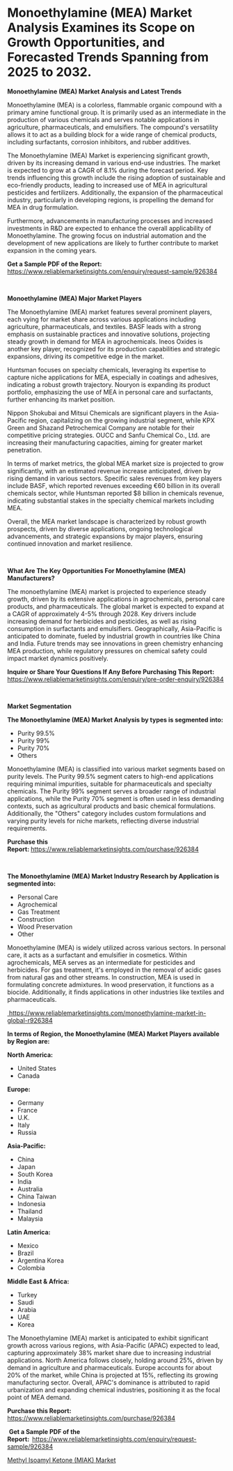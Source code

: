 <p><h1>Monoethylamine (MEA) Market Analysis Examines its Scope on Growth Opportunities, and Forecasted Trends Spanning from 2025 to 2032.</h1></p><p><strong>Monoethylamine (MEA) Market Analysis and Latest Trends</strong></p>
<p><p>Monoethylamine (MEA) is a colorless, flammable organic compound with a primary amine functional group. It is primarily used as an intermediate in the production of various chemicals and serves notable applications in agriculture, pharmaceuticals, and emulsifiers. The compound's versatility allows it to act as a building block for a wide range of chemical products, including surfactants, corrosion inhibitors, and rubber additives.</p><p>The Monoethylamine (MEA) Market is experiencing significant growth, driven by its increasing demand in various end-use industries. The market is expected to grow at a CAGR of 8.1% during the forecast period. Key trends influencing this growth include the rising adoption of sustainable and eco-friendly products, leading to increased use of MEA in agricultural pesticides and fertilizers. Additionally, the expansion of the pharmaceutical industry, particularly in developing regions, is propelling the demand for MEA in drug formulation.</p><p>Furthermore, advancements in manufacturing processes and increased investments in R&D are expected to enhance the overall applicability of Monoethylamine. The growing focus on industrial automation and the development of new applications are likely to further contribute to market expansion in the coming years.</p></p>
<p><strong>Get a Sample PDF of the Report:&nbsp;</strong> <a href="https://www.reliablemarketinsights.com/enquiry/request-sample/926384?utm_campaign=2197&utm_medium=2&utm_source=Github&utm_content=ia&utm_term=24032025&utm_id=monoethylamine-mea">https://www.reliablemarketinsights.com/enquiry/request-sample/926384</a></p>
<p>&nbsp;</p>
<p><strong>Monoethylamine (MEA) Major Market Players</strong></p>
<p><p>The Monoethylamine (MEA) market features several prominent players, each vying for market share across various applications including agriculture, pharmaceuticals, and textiles. BASF leads with a strong emphasis on sustainable practices and innovative solutions, projecting steady growth in demand for MEA in agrochemicals. Ineos Oxides is another key player, recognized for its production capabilities and strategic expansions, driving its competitive edge in the market.</p><p>Huntsman focuses on specialty chemicals, leveraging its expertise to capture niche applications for MEA, especially in coatings and adhesives, indicating a robust growth trajectory. Nouryon is expanding its product portfolio, emphasizing the use of MEA in personal care and surfactants, further enhancing its market position.</p><p>Nippon Shokubai and Mitsui Chemicals are significant players in the Asia-Pacific region, capitalizing on the growing industrial segment, while KPX Green and Shazand Petrochemical Company are notable for their competitive pricing strategies. OUCC and Sanfu Chemical Co., Ltd. are increasing their manufacturing capacities, aiming for greater market penetration.</p><p>In terms of market metrics, the global MEA market size is projected to grow significantly, with an estimated revenue increase anticipated, driven by rising demand in various sectors. Specific sales revenues from key players include BASF, which reported revenues exceeding €60 billion in its overall chemicals sector, while Huntsman reported $8 billion in chemicals revenue, indicating substantial stakes in the specialty chemical markets including MEA.</p><p>Overall, the MEA market landscape is characterized by robust growth prospects, driven by diverse applications, ongoing technological advancements, and strategic expansions by major players, ensuring continued innovation and market resilience.</p></p>
<p>&nbsp;</p>
<p><strong>What Are The Key Opportunities For Monoethylamine (MEA) Manufacturers?</strong></p>
<p><p>The monoethylamine (MEA) market is projected to experience steady growth, driven by its extensive applications in agrochemicals, personal care products, and pharmaceuticals. The global market is expected to expand at a CAGR of approximately 4-5% through 2028. Key drivers include increasing demand for herbicides and pesticides, as well as rising consumption in surfactants and emulsifiers. Geographically, Asia-Pacific is anticipated to dominate, fueled by industrial growth in countries like China and India. Future trends may see innovations in green chemistry enhancing MEA production, while regulatory pressures on chemical safety could impact market dynamics positively.</p></p>
<p><strong>Inquire or Share Your Questions If Any Before Purchasing This Report:</strong> <a href="https://www.reliablemarketinsights.com/enquiry/pre-order-enquiry/926384?utm_campaign=2197&utm_medium=2&utm_source=Github&utm_content=ia&utm_term=24032025&utm_id=monoethylamine-mea">https://www.reliablemarketinsights.com/enquiry/pre-order-enquiry/926384</a></p>
<p>&nbsp;</p>
<p><strong>Market Segmentation</strong></p>
<p><strong>The Monoethylamine (MEA) Market Analysis by types is segmented into:</strong></p>
<p><ul><li>Purity 99.5%</li><li>Purity 99%</li><li>Purity 70%</li><li>Others</li></ul></p>
<p><p>Monoethylamine (MEA) is classified into various market segments based on purity levels. The Purity 99.5% segment caters to high-end applications requiring minimal impurities, suitable for pharmaceuticals and specialty chemicals. The Purity 99% segment serves a broader range of industrial applications, while the Purity 70% segment is often used in less demanding contexts, such as agricultural products and basic chemical formulations. Additionally, the "Others" category includes custom formulations and varying purity levels for niche markets, reflecting diverse industrial requirements.</p></p>
<p><strong>Purchase this Report:&nbsp;</strong><a href="https://www.reliablemarketinsights.com/purchase/926384?utm_campaign=2197&utm_medium=2&utm_source=Github&utm_content=ia&utm_term=24032025&utm_id=monoethylamine-mea">https://www.reliablemarketinsights.com/purchase/926384</a></p>
<p>&nbsp;</p>
<p><strong>The Monoethylamine (MEA) Market Industry Research by Application is segmented into:</strong></p>
<p><ul><li>Personal Care</li><li>Agrochemical</li><li>Gas Treatment</li><li>Construction</li><li>Wood Preservation</li><li>Other</li></ul></p>
<p><p>Monoethylamine (MEA) is widely utilized across various sectors. In personal care, it acts as a surfactant and emulsifier in cosmetics. Within agrochemicals, MEA serves as an intermediate for pesticides and herbicides. For gas treatment, it's employed in the removal of acidic gases from natural gas and other streams. In construction, MEA is used in formulating concrete admixtures. In wood preservation, it functions as a biocide. Additionally, it finds applications in other industries like textiles and pharmaceuticals.</p></p>
<p><a href="https://www.reliablemarketinsights.com/monoethylamine-market-in-global-r926384?utm_campaign=2197&utm_medium=2&utm_source=Github&utm_content=ia&utm_term=24032025&utm_id=monoethylamine-mea">&nbsp;https://www.reliablemarketinsights.com/monoethylamine-market-in-global-r926384</a></p>
<p><strong>In terms of Region, the Monoethylamine (MEA) Market Players available by Region are:</strong></p>
<p>
    <p> <strong> North America: </strong>
        <ul>
            <li>United States</li>
            <li>Canada</li>
        </ul>
        </p> 
    <p> <strong> Europe: </strong>
        <ul>
            <li>Germany</li>
            <li>France</li>
            <li>U.K.</li>
            <li>Italy</li>
            <li>Russia</li>
        </ul>
        </p> 
    <p> <strong> Asia-Pacific: </strong>
        <ul>
            <li>China</li>
            <li>Japan</li>
            <li>South Korea</li>
            <li>India</li>
            <li>Australia</li>
            <li>China Taiwan</li>
            <li>Indonesia</li>
            <li>Thailand</li>
            <li>Malaysia</li>
        </ul>
        </p> 
    <p> <strong> Latin America: </strong>
        <ul>
            <li>Mexico</li>
            <li>Brazil</li>
            <li>Argentina Korea</li>
            <li>Colombia</li>
        </ul>
        </p> 
    <p> <strong> Middle East & Africa: </strong>
        <ul>
            <li>Turkey</li>
            <li>Saudi</li>
            <li>Arabia</li>
            <li>UAE</li>
            <li>Korea</li>
        </ul>
    </p>
    </p>
<p><p>The Monoethylamine (MEA) market is anticipated to exhibit significant growth across various regions, with Asia-Pacific (APAC) expected to lead, capturing approximately 38% market share due to increasing industrial applications. North America follows closely, holding around 25%, driven by demand in agriculture and pharmaceuticals. Europe accounts for about 20% of the market, while China is projected at 15%, reflecting its growing manufacturing sector. Overall, APAC's dominance is attributed to rapid urbanization and expanding chemical industries, positioning it as the focal point of MEA demand.</p></p>
<p><strong>Purchase this Report: </strong><a href="https://www.reliablemarketinsights.com/purchase/926384?utm_campaign=2197&utm_medium=2&utm_source=Github&utm_content=ia&utm_term=24032025&utm_id=monoethylamine-mea">https://www.reliablemarketinsights.com/purchase/926384</a></p>
<p>&nbsp;<strong>Get a Sample PDF of the Report:&nbsp;&nbsp;</strong><a href="https://www.reliablemarketinsights.com/enquiry/request-sample/926384?utm_campaign=2197&utm_medium=2&utm_source=Github&utm_content=ia&utm_term=24032025&utm_id=monoethylamine-mea">https://www.reliablemarketinsights.com/enquiry/request-sample/926384</a></p>
<p><strong></strong></p>
<p><p><a href="https://github.com/jerhoskinson197676/Market-Research-Report-List-1/blob/main/methyl-isoamyl-ketone-miak-market.md?utm_campaign=2197&utm_medium=2&utm_source=Github&utm_content=ia&utm_term=24032025&utm_id=monoethylamine-mea">Methyl Isoamyl Ketone (MIAK) Market</a></p></p>